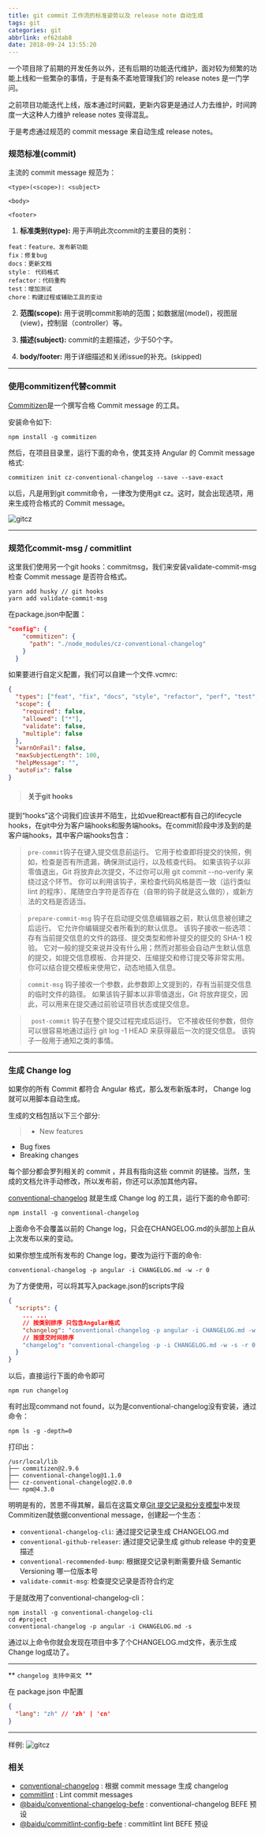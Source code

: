 ```yaml
---
title: git commit 工作流的标准姿势以及 release note 自动生成
tags: git
categories: git
abbrlink: ef62dab8
date: 2018-09-24 13:55:20
---
```


一个项目除了前期的开发任务以外，还有后期的功能迭代维护，面对较为频繁的功能上线和一些繁杂的事情，于是有条不紊地管理我们的 release notes 是一门学问。

之前项目功能迭代上线，版本通过时间戳，更新内容更是通过人力去维护，时间跨度一大这种人力维护 release notes 变得混乱。

于是考虑通过规范的 commit message 来自动生成 release notes。

### 规范标准(commit)
主流的 commit message 规范为：
```
<type>(<scope>): <subject>

<body>

<footer>
```
1. **标准类别(type):**
用于声明此次commit的主要目的类别：
```
feat：feature、发布新功能
fix：修复bug 
docs：更新文档
style： 代码格式 
refactor：代码重构 
test：增加测试 
chore：构建过程或辅助工具的变动
```

2. **范围(scope):**
用于说明commit影响的范围；如数据层(model)，视图层(view)，控制层（controller）等。

3. **描述(subject):**
commit的主题描述，少于50个字。

4. **body/footer:**
用于详细描述和关闭issue的补充。(skipped)

------
### 使用commitizen代替commit
[Commitizen](https://github.com/commitizen/cz-cli)是一个撰写合格 Commit message 的工具。

安装命令如下:
```
npm install -g commitizen
```
然后，在项目目录里，运行下面的命令，使其支持 Angular 的 Commit message 格式:
```
commitizen init cz-conventional-changelog --save --save-exact
```
以后，凡是用到git commit命令，一律改为使用git cz。这时，就会出现选项，用来生成符合格式的 Commit message。

![gitcz](https://github.com/AngusYang9/image/blob/master/blog/git%20commit%20%E5%B7%A5%E4%BD%9C%E6%B5%81%E7%9A%84%E6%A0%87%E5%87%86%E5%A7%BF%E5%8A%BF%E4%BB%A5%E5%8F%8A%20release%20note%20%E8%87%AA%E5%8A%A8%E7%94%9F%E6%88%90/githubImage%20%5B~:Documents:angus:githubImage%5D%20-%20...:package.json%20%5BgithubImage%5D%202019-01-29%2014-37-08.png?raw=true)

-----
### 规范化commit-msg / commitlint
这里我们使用另一个git hooks：commitmsg，我们来安装validate-commit-msg检查 Commit message 是否符合格式。
```
yarn add husky // git hooks
yarn add validate-commit-msg
```
在package.json中配置：
```json
"config": {
    "commitizen": {
      "path": "./node_modules/cz-conventional-changelog"
    }
  }
```
如果要进行自定义配置，我们可以自建一个文件.vcmrc:
```json
{
  "types": ["feat", "fix", "docs", "style", "refactor", "perf", "test", "build", "ci", "chore", "revert",":art"],
  "scope": {
    "required": false,
    "allowed": ["*"],
    "validate": false,
    "multiple": false
  },
  "warnOnFail": false,
  "maxSubjectLength": 100,
  "helpMessage": "",
  "autoFix": false
}
```
> #### 关于git hooks
提到“hooks”这个词我们应该并不陌生，比如vue和react都有自己的lifecycle hooks，在git中分为客户端hooks和服务端hooks。在commit阶段中涉及到的是客户端hooks，其中客户端hooks包含：

>  `pre-commit`钩子在键入提交信息前运行。 它用于检查即将提交的快照，例如，检查是否有所遗漏，确保测试运行，以及核查代码。 如果该钩子以非零值退出，Git 将放弃此次提交，不过你可以用 git commit --no-verify 来绕过这个环节。 你可以利用该钩子，来检查代码风格是否一致（运行类似 lint 的程序）、尾随空白字符是否存在（自带的钩子就是这么做的），或新方法的文档是否适当。

> `prepare-commit-msg` 钩子在启动提交信息编辑器之前，默认信息被创建之后运行。 它允许你编辑提交者所看到的默认信息。 该钩子接收一些选项：存有当前提交信息的文件的路径、提交类型和修补提交的提交的 SHA-1 校验。 它对一般的提交来说并没有什么用；然而对那些会自动产生默认信息的提交，如提交信息模板、合并提交、压缩提交和修订提交等非常实用。 你可以结合提交模板来使用它，动态地插入信息。

> `commit-msg` 钩子接收一个参数，此参数即上文提到的，存有当前提交信息的临时文件的路径。 如果该钩子脚本以非零值退出，Git 将放弃提交，因此，可以用来在提交通过前验证项目状态或提交信息。

> ` post-commit` 钩子在整个提交过程完成后运行。 它不接收任何参数，但你可以很容易地通过运行 git log -1 HEAD 来获得最后一次的提交信息。 该钩子一般用于通知之类的事情。 

-----
### 生成 Change log
如果你的所有 Commit 都符合 Angular 格式，那么发布新版本时， Change log 就可以用脚本自动生成。

生成的文档包括以下三个部分:
> - New features
- Bug fixes
- Breaking changes

每个部分都会罗列相关的 commit ，并且有指向这些 commit 的链接。当然，生成的文档允许手动修改，所以发布前，你还可以添加其他内容。

[conventional-changelog](https://github.com/ajoslin/conventional-changelog) 就是生成 Change log 的工具，运行下面的命令即可:
```
npm install -g conventional-changelog
```

上面命令不会覆盖以前的 Change log，只会在CHANGELOG.md的头部加上自从上次发布以来的变动。

如果你想生成所有发布的 Change log，要改为运行下面的命令:
```
conventional-changelog -p angular -i CHANGELOG.md -w -r 0
```

为了方便使用，可以将其写入package.json的scripts字段

```json
{
  "scripts": {
    ... ...
    // 按类别排序 只包含Angular格式
    "changelog": "conventional-changelog -p angular -i CHANGELOG.md -w -s -r 0 && git add CHANGELOG.md"
    // 按提交时间排序
    "changelog": "conventional-changelog -p -i CHANGELOG.md -w -s -r 0 && git add CHANGELOG.md"
  }
}

```
以后，直接运行下面的命令即可
```
npm run changelog
```

有时出现command not found，以为是conventional-changelog没有安装，通过命令：
```
npm ls -g -depth=0
```
打印出：
```
/usr/local/lib
├── commitizen@2.9.6
├── conventional-changelog@1.1.0
├── cz-conventional-changelog@2.0.0
└── npm@4.3.0
```
明明是有的，苦思不得其解，最后在这篇文章[Git 提交记录和分支模型](https://link.jianshu.com?t=https://cattail.me/tech/2016/06/06/git-commit-message-and-branching-model.html)中发现Commitizen就依据conventional message，创建起一个生态：
- `conventional-changelog-cli`: 通过提交记录生成 CHANGELOG.md
- `conventional-github-releaser`: 通过提交记录生成 github release 中的变更描述
- `conventional-recommended-bump`: 根据提交记录判断需要升级 Semantic Versioning 哪一位版本号
- `validate-commit-msg`: 检查提交记录是否符合约定

于是就改用了conventional-changelog-cli：
```
npm install -g conventional-changelog-cli
cd #project
conventional-changelog -p angular -i CHANGELOG.md -s
```
通过以上命令你就会发现在项目中多了个CHANGELOG.md文件，表示生成 Change log成功了。

---
** `changelog 支持中英文 `**

在 package.json 中配置
```json
{
  "lang": "zh" // 'zh' | 'cn'
}
```
---
样例:
![gitcz](https://angusyang9.github.io/css/images/git/changelog.png)

### 相关
- [conventional-changelog](https://github.com/conventional-changelog/conventional-changelog) : 根据 commit message 生成 changelog
- [commitlint](https://github.com/marionebl/commitlint) : Lint commit messages
- [@baidu/conventional-changelog-befe](http://gitlab.baidu.com/be-fe/conventional-changelog-befe) : conventional-changelog BEFE 预设
- [@baidu/commitlint-config-befe](http://gitlab.baidu.com/be-fe/commitlint-config-befe) : commitlint lint BEFE 预设

